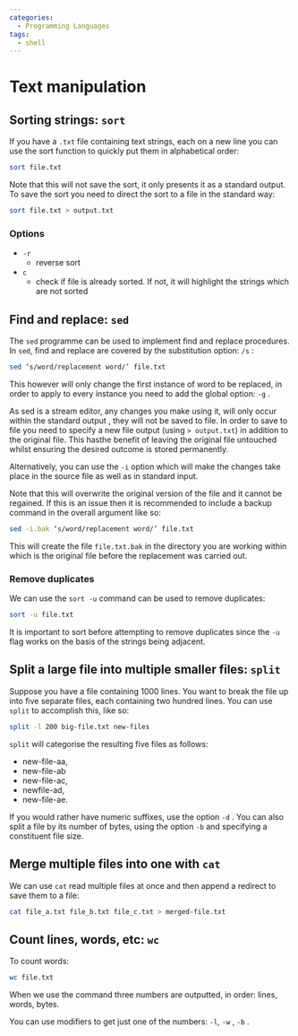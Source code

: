 ```yaml
---
categories:
  - Programming Languages
tags:
  - shell
---
```


# Text manipulation

## Sorting strings: `sort`

If you have a `.txt` file containing text strings, each on a new line you can
use the sort function to quickly put them in alphabetical order:

```bash
sort file.txt
```

Note that this will not save the sort, it only presents it as a standard output.
To save the sort you need to direct the sort to a file in the standard way:

```bash
sort file.txt > output.txt
```

### Options

- `-r`
  - reverse sort
- `c`
  - check if file is already sorted. If not, it will highlight the strings which
    are not sorted

## Find and replace: `sed`

The `sed` programme can be used to implement find and replace procedures. In
`sed`, find and replace are covered by the substitution option: `/s` :

```bash
sed ‘s/word/replacement word/’ file.txt
```

This however will only change the first instance of word to be replaced, in
order to apply to every instance you need to add the global option: `-g` .

As sed is a stream editor, any changes you make using it, will only occur within
the standard output , they will not be saved to file. In order to save to file
you need to specify a new file output (using `> output.txt`) in addition to the
original file. This hasthe benefit of leaving the original file untouched whilst
ensuring the desired outcome is stored permanently.

Alternatively, you can use the `-i` option which will make the changes take
place in the source file as well as in standard input.

Note that this will overwrite the original version of the file and it cannot be
regained. If this is an issue then it is recommended to include a backup command
in the overall argument like so:

```bash
sed -i.bak ‘s/word/replacement word/’ file.txt
```

This will create the file `file.txt.bak` in the directory you are working within
which is the original file before the replacement was carried out.

### Remove duplicates

We can use the `sort -u` command can be used to remove duplicates:

```bash
sort -u file.txt
```

It is important to sort before attempting to remove duplicates since the `-u`
flag works on the basis of the strings being adjacent.

## Split a large file into multiple smaller files: `split`

Suppose you have a file containing 1000 lines. You want to break the file up
into five separate files, each containing two hundred lines. You can use `split`
to accomplish this, like so:

```bash
split -l 200 big-file.txt new-files
```

`split` will categorise the resulting five files as follows:

- new-file-aa,
- new-file-ab
- new-file-ac,
- newfile-ad,
- new-file-ae.

If you would rather have numeric suffixes, use the option `-d` . You can also
split a file by its number of bytes, using the option `-b` and specifying a
constituent file size.

## Merge multiple files into one with `cat`

We can use `cat` read multiple files at once and then append a redirect to save
them to a file:

```bash
cat file_a.txt file_b.txt file_c.txt > merged-file.txt
```

## Count lines, words, etc: `wc`

To count words:

```bash
wc file.txt
```

When we use the command three numbers are outputted, in order: lines, words,
bytes.

You can use modifiers to get just one of the numbers: `-l`, `-w` , `-b` .
